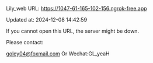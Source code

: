 Lily_web URL: https://1047-61-165-102-156.ngrok-free.app

Updated at: 2024-12-08 14:42:59

If you cannot open this URL, the server might be down.

Please contact: 

goley04@foxmail.com Or Wechat:GL_yeaH